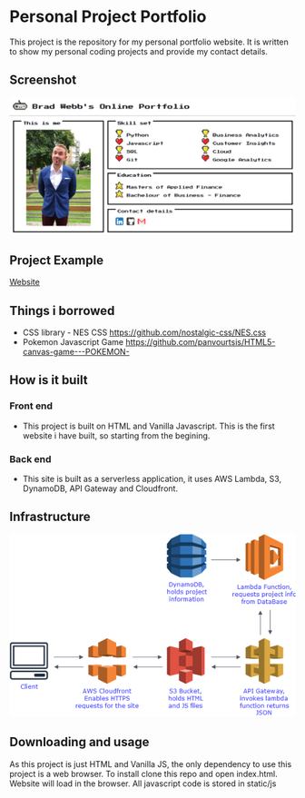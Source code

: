 # Personal Project Portfolio

This project is the repository for my personal portfolio website. It is written to show my personal coding projects and provide my contact details.

## Screenshot

![alt text](./readme_images/screenshot.png "Title")

## Project Example

[Website](https://bradwebb101.com)

## Things i borrowed

- CSS library - NES CSS https://github.com/nostalgic-css/NES.css
- Pokemon Javascript Game https://github.com/panvourtsis/HTML5-canvas-game---POKEMON-

## How is it built

### Front end

- This project is built on HTML and Vanilla Javascript. This is the first website i have built, so starting from the begining.

### Back end

- This site is built as a serverless application, it uses AWS Lambda, S3, DynamoDB, API Gateway and Cloudfront.
  
## Infrastructure

![infrastrucure](./readme_images/infrastructure.png)

## Downloading and usage

As this project is just HTML and Vanilla JS, the only dependency to use this project is a web browser. To install clone this repo and open index.html. Website will load in the browser. All javascript code is stored in static/js
